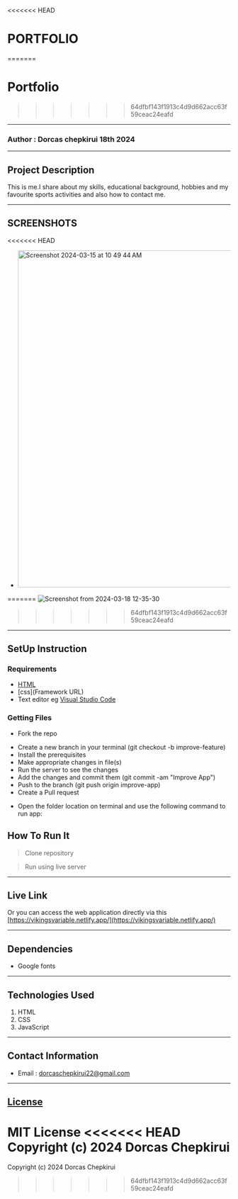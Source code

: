 <<<<<<< HEAD
# PORTFOLIO
=======
# Portfolio
>>>>>>> 64dfbf143f1913c4d9d662acc63f59ceac24eafd
*****
### Author : Dorcas chepkirui 18th 2024
****
## Project Description
This is me.I share about my skills, educational background, hobbies and my favourite sports activities and also how to contact me.
******

## SCREENSHOTS
<<<<<<< HEAD
- <img width="761" alt="Screenshot 2024-03-15 at 10 49 44 AM" src="https://github.com/kahenya-anita/The-Tribe-Portfolio/assets/62019551/c0f7fabc-a66b-46a1-b931-4379b3899ea6">
=======
![Screenshot from 2024-03-18 12-35-30](https://github.com/dorcasjuanitah/Portfolio/assets/87186100/41f26a36-d4a3-4436-b6b1-2e9868e2b07e)

>>>>>>> 64dfbf143f1913c4d9d662acc63f59ceac24eafd



********
## SetUp Instruction
### Requirements
* [HTML](html.com)
* [css](Framework URL)
* Text editor eg [Visual Studio Code](https://code.visualstudio.com/download)


### Getting Files
* Fork the repo
- Create a new branch in your terminal (git checkout -b improve-feature)
- Install the prerequisites
- Make appropriate changes in file(s)
- Run the server to see the changes
- Add the changes and commit them (git commit -am "Improve App")
- Push to the branch (git push origin improve-app)
- Create a Pull request
* Open the folder location on terminal and use the following command to run app:

## How To Run It
>  Clone repository

> Run using live server
*****
## Live Link
Or you can access the web application directly via this [https://vikingsvariable.netlify.app/](https://vikingsvariable.netlify.app/)
*****
## Dependencies
- Google fonts

*****
## Technologies Used
1. HTML
2. CSS
3. JavaScript
*****
## Contact Information
* Email : dorcaschepkirui22@gmail.com
*****
## [License](LICENSE)
MIT License
<<<<<<< HEAD
Copyright (c) 2024 Dorcas Chepkirui
=======
Copyright (c) 2024 Dorcas Chepkirui
>>>>>>> 64dfbf143f1913c4d9d662acc63f59ceac24eafd
